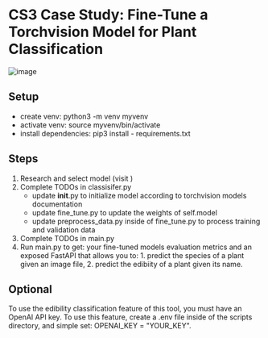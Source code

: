 # CS3 Case Study: Fine-Tune a Torchvision Model for Plant Classification

![image](https://github.com/user-attachments/assets/6ff95681-4495-45b9-a9af-dbf04bb13490)

## Setup
- create venv: python3 -m venv myvenv
- activate venv: source myvenv/bin/activate
- install dependencies: pip3 install - requirements.txt

##  Steps
1. Research and select model (visit )
2. Complete TODOs in classisifer.py
   - update __init__.py to initialize model according to torchvision models documentation
   - update fine_tune.py to update the weights of self.model
   - update preprocess_data.py inside of fine_tune.py to process training and validation data 
3. Complete TODOs in main.py
4. Run main.py to get: your fine-tuned models evaluation metrics and an exposed FastAPI that allows you to: 1. predict the species of a plant given an image file, 2. predict the edibiity of a plant given its name. 

## Optional 
To use the edibility classification feature of this tool, you must have an OpenAI API key. To use this feature, create a .env file inside of the scripts directory, and simple set: OPENAI_KEY = "YOUR_KEY".
